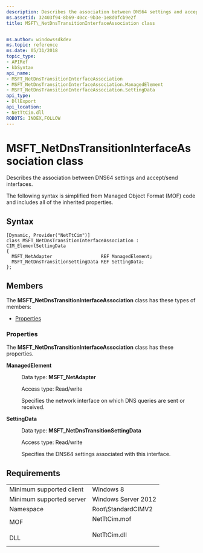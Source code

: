 ```yaml
---
description: Describes the association between DNS64 settings and accept/send interfaces.
ms.assetid: 32403f94-8b69-40cc-9b3e-1e8d0fcb9e2f
title: MSFT\_NetDnsTransitionInterfaceAssociation class


ms.author: windowssdkdev
ms.topic: reference
ms.date: 05/31/2018
topic_type: 
- APIRef
- kbSyntax
api_name: 
- MSFT_NetDnsTransitionInterfaceAssociation
- MSFT_NetDnsTransitionInterfaceAssociation.ManagedElement
- MSFT_NetDnsTransitionInterfaceAssociation.SettingData
api_type: 
- DllExport
api_location: 
- NetTtCim.dll
ROBOTS: INDEX,FOLLOW
---
```


# MSFT\_NetDnsTransitionInterfaceAssociation class

Describes the association between DNS64 settings and accept/send interfaces.

The following syntax is simplified from Managed Object Format (MOF) code and includes all of the inherited properties.

## Syntax

``` syntax
[Dynamic, Provider("NetTtCim")]
class MSFT_NetDnsTransitionInterfaceAssociation : CIM_ElementSettingData
{
  MSFT_NetAdapter                  REF ManagedElement;
  MSFT_NetDnsTransitionSettingData REF SettingData;
};
```

## Members

The **MSFT\_NetDnsTransitionInterfaceAssociation** class has these types of members:

-   [Properties](#properties)

### Properties

The **MSFT\_NetDnsTransitionInterfaceAssociation** class has these properties.

<dl> <dt>

**ManagedElement**
</dt> <dd> <dl> <dt>

Data type: **MSFT\_NetAdapter**
</dt> <dt>

Access type: Read/write
</dt> </dl>

Specifies the network interface on which DNS queries are sent or received.

</dd> <dt>

**SettingData**
</dt> <dd> <dl> <dt>

Data type: **MSFT\_NetDnsTransitionSettingData**
</dt> <dt>

Access type: Read/write
</dt> </dl>

Specifies the DNS64 settings associated with this interface.

</dd> </dl>

## Requirements



|                                     |                                                                                         |
|-------------------------------------|-----------------------------------------------------------------------------------------|
| Minimum supported client<br/> | Windows 8<br/>                                                                    |
| Minimum supported server<br/> | Windows Server 2012<br/>                                                          |
| Namespace<br/>                | Root\\StandardCIMV2<br/>                                                          |
| MOF<br/>                      | <dl> <dt>NetTtCim.mof</dt> </dl> |
| DLL<br/>                      | <dl> <dt>NetTtCim.dll</dt> </dl> |



 

 




